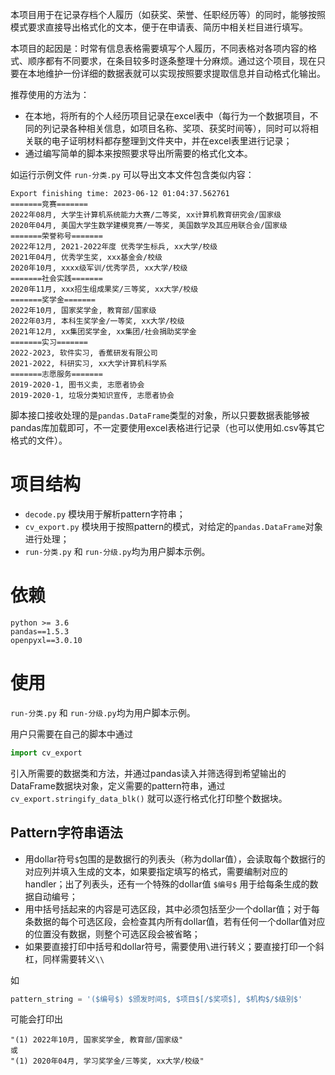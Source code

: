 本项目用于在记录存档个人履历（如获奖、荣誉、任职经历等）的同时，能够按照模式要求直接导出格式化的文本，便于在申请表、简历中相关栏目进行填写。

本项目的起因是：时常有信息表格需要填写个人履历，不同表格对各项内容的格式、顺序都有不同要求，在条目较多时逐条整理十分麻烦。通过这个项目，现在只要在本地维护一份详细的数据表就可以实现按照要求提取信息并自动格式化输出。

推荐使用的方法为：
- 在本地，将所有的个人经历项目记录在excel表中（每行为一个数据项目，不同的列记录各种相关信息，如项目名称、奖项、获奖时间等），同时可以将相关联的电子证明材料都存整理到文件夹中，并在excel表里进行记录；
- 通过编写简单的脚本来按照要求导出所需要的格式化文本。

如运行示例文件 `run-分类.py` 可以导出文本文件包含类似内容：
```
Export finishing time: 2023-06-12 01:04:37.562761
=======竞赛=======
2022年08月, 大学生计算机系统能力大赛/二等奖, xx计算机教育研究会/国家级
2020年04月, 美国大学生数学建模竞赛/一等奖, 美国数学及其应用联合会/国家级
=======荣誉称号=======
2022年12月, 2021-2022年度 优秀学生标兵, xx大学/校级
2021年04月, 优秀学生奖, xxx基金会/校级
2020年10月, xxxx级军训/优秀学员, xx大学/校级
=======社会实践=======
2020年11月, xxx招生组成果奖/三等奖, xx大学/校级
=======奖学金=======
2022年10月, 国家奖学金, 教育部/国家级
2022年03月, 本科生奖学金/一等奖, xx大学/校级
2021年12月, xx集团奖学金, xx集团/社会捐助奖学金
=======实习=======
2022-2023, 软件实习, 香蕉研发有限公司
2021-2022, 科研实习, xx大学计算机科学系
=======志愿服务=======
2019-2020-1, 图书义卖, 志愿者协会
2019-2020-1, 垃圾分类知识宣传, 志愿者协会

```

脚本接口接收处理的是`pandas.DataFrame`类型的对象，所以只要数据表能够被pandas库加载即可，不一定要使用excel表格进行记录（也可以使用如.csv等其它格式的文件）。

# 项目结构

- `decode.py` 模块用于解析pattern字符串；
- `cv_export.py` 模块用于按照pattern的模式，对给定的`pandas.DataFrame`对象进行处理；
- `run-分类.py` 和 `run-分级.py`均为用户脚本示例。


# 依赖

```
python >= 3.6
pandas==1.5.3
openpyxl==3.0.10
```

# 使用

`run-分类.py` 和 `run-分级.py`均为用户脚本示例。

用户只需要在自己的脚本中通过
```python
import cv_export
```
引入所需要的数据类和方法，并通过pandas读入并筛选得到希望输出的DataFrame数据块对象，定义需要的pattern符串，通过`cv_export.stringify_data_blk()` 就可以逐行格式化打印整个数据块。


## Pattern字符串语法

- 用dollar符号`$`包围的是数据行的列表头（称为dollar值），会读取每个数据行的对应列并填入生成的文本，如果要指定填写的格式，需要编制对应的handler；出了列表头，还有一个特殊的dollar值 `$编号$` 用于给每条生成的数据自动编号；
- 用中括号括起来的内容是可选区段，其中必须包括至少一个dollar值；对于每条数据的每个可选区段，会检查其内所有dollar值，若有任何一个dollar值对应的位置没有数据，则整个可选区段会被省略；
- 如果要直接打印中括号和dollar符号，需要使用`\`进行转义；要直接打印一个斜杠，同样需要转义`\\`

如
```python
pattern_string = '($编号$) $颁发时间$, $项目$[/$奖项$], $机构$/$级别$'
```
可能会打印出
```
"(1) 2022年10月, 国家奖学金, 教育部/国家级"
或
"(1) 2020年04月, 学习奖学金/三等奖, xx大学/校级"
```


